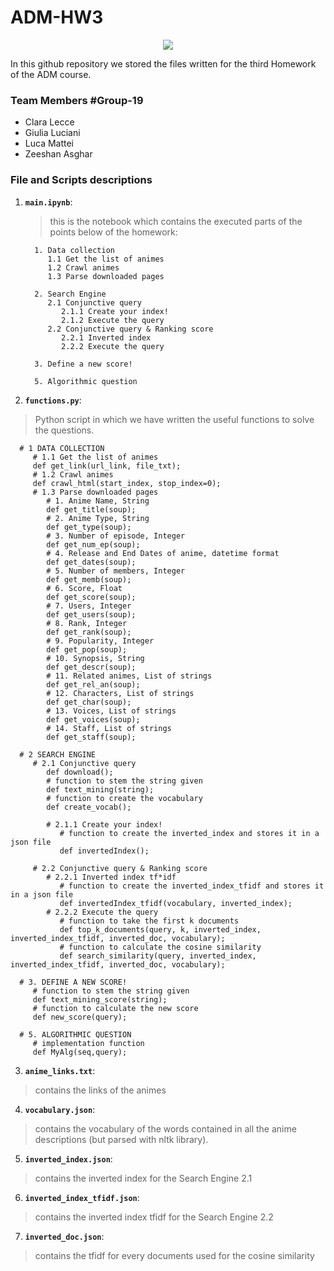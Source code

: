 # ADM-HW3

<p align="center">
<img src="https://ilovevg.it/wp-content/uploads/2020/05/anime-e-manga-generi.jpg">
</p>

In this github repository we stored the files written for the third Homework of the ADM course.
### Team Members #Group-19
* Clara Lecce
* Giulia Luciani
* Luca Mattei
* Zeeshan Asghar

### File and Scripts descriptions
1. __`main.ipynb`__:
   > this is the notebook which contains the executed parts of the points below of the homework:

         1. Data collection
            1.1 Get the list of animes
            1.2 Crawl animes
            1.3 Parse downloaded pages

         2. Search Engine
            2.1 Conjunctive query
               2.1.1 Create your index!
               2.1.2 Execute the query
            2.2 Conjunctive query & Ranking score
               2.2.1 Inverted index
               2.2.2 Execute the query

         3. Define a new score!

         5. Algorithmic question

2. __`functions.py`__:
> Python script in which we have written the useful functions to solve the questions.
      
      # 1 DATA COLLECTION
         # 1.1 Get the list of animes
         def get_link(url_link, file_txt);
         # 1.2 Crawl animes
         def crawl_html(start_index, stop_index=0);
         # 1.3 Parse downloaded pages
            # 1. Anime Name, String
            def get_title(soup);
            # 2. Anime Type, String
            def get_type(soup);
            # 3. Number of episode, Integer
            def get_num_ep(soup);
            # 4. Release and End Dates of anime, datetime format
            def get_dates(soup);
            # 5. Number of members, Integer
            def get_memb(soup);
            # 6. Score, Float
            def get_score(soup);
            # 7. Users, Integer
            def get_users(soup);
            # 8. Rank, Integer
            def get_rank(soup);
            # 9. Popularity, Integer
            def get_pop(soup);
            # 10. Synopsis, String
            def get_descr(soup);
            # 11. Related animes, List of strings
            def get_rel_an(soup);
            # 12. Characters, List of strings
            def get_char(soup);
            # 13. Voices, List of strings
            def get_voices(soup);
            # 14. Staff, List of strings
            def get_staff(soup);

      # 2 SEARCH ENGINE
         # 2.1 Conjunctive query
            def download();
            # function to stem the string given
            def text_mining(string);
            # function to create the vocabulary
            def create_vocab();
            
            # 2.1.1 Create your index!
               # function to create the inverted_index and stores it in a json file
               def invertedIndex();

         # 2.2 Conjunctive query & Ranking score
            # 2.2.1 Inverted index tf*idf
               # function to create the inverted_index_tfidf and stores it in a json file
               def invertedIndex_tfidf(vocabulary, inverted_index);
            # 2.2.2 Execute the query
               # function to take the first k documents
               def top_k_documents(query, k, inverted_index, inverted_index_tfidf, inverted_doc, vocabulary);
               # function to calculate the cosine similarity
               def search_similarity(query, inverted_index, inverted_index_tfidf, inverted_doc, vocabulary);

      # 3. DEFINE A NEW SCORE!
         # function to stem the string given
         def text_mining_score(string);
         # function to calculate the new score
         def new_score(query);
      
      # 5. ALGORITHMIC QUESTION
         # implementation function
         def MyAlg(seq,query);

3. __`anime_links.txt`__:
> contains the links of the animes

4. __`vocabulary.json`__:
> contains the vocabulary of the words contained in all the anime descriptions (but parsed with nltk library).

5. __`inverted_index.json`__:
> contains the inverted index for the Search Engine 2.1

6. __`inverted_index_tfidf.json`__:
> contains the inverted index tfidf for the Search Engine 2.2

7. __`inverted_doc.json`__:
> contains the tfidf for every documents used for the cosine similarity
